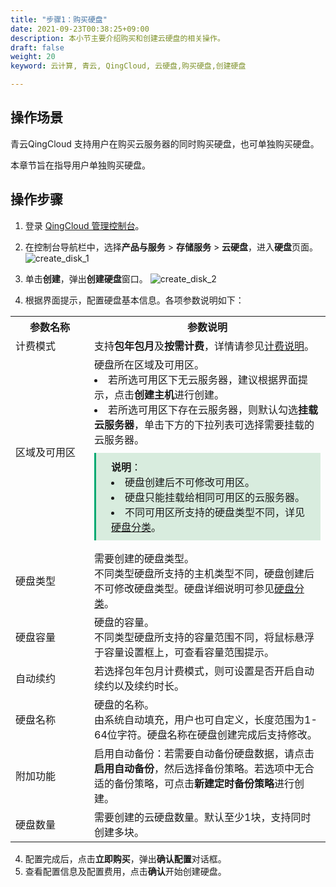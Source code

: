 ```yaml
---
title: "步骤1：购买硬盘"
date: 2021-09-23T00:38:25+09:00
description: 本小节主要介绍购买和创建云硬盘的相关操作。
draft: false
weight: 20
keyword: 云计算, 青云, QingCloud, 云硬盘,购买硬盘,创建硬盘

---
```


##  操作场景

青云QingCloud 支持用户在购买云服务器的同时购买硬盘，也可单独购买硬盘。

本章节旨在指导用户单独购买硬盘。

## 操作步骤

1. 登录 [QingCloud 管理控制台](https://console.qingcloud.com/login)。

2. 在控制台导航栏中，选择**产品与服务** > **存储服务** > **云硬盘**，进入**硬盘**页面。
   ![create_disk_1](/storage/disk/_images/create_disk_1.png)

3. 单击**创建**，弹出**创建硬盘**窗口。
   ![create_disk_2](/storage/disk/_images/create_disk_2.png)

4. 根据界面提示，配置硬盘基本信息。各项参数说明如下：

<table>
  <tr>
    <th style="width: 110px">参数名称</th>
    <th>参数说明</th>
  </tr>
   <tr>
    <td>计费模式</td>
    <td>支持<b>包年包月</b>及<b>按需计费</b>，详情请参见<a href="/storage/disk/billing/price/">计费说明</a>。</td>
  </tr>
   <tr>
    <td>区域及可用区</td>
    <td>硬盘所在区域及可用区。<br>
      <li>若所选可用区下无云服务器，建议根据界面提示，点击<b>创建主机</b>进行创建。</li>
      <li>若所选可用区下存在云服务器，则默认勾选<b>挂载云服务器</b>，单击下方的下拉列表可选择需要挂载的云服务器。</li><div style="background-color: #D8ECDE; padding: 10px 24px; margin: 10px 0; border-left: 3px solid #00a971;">
  <b>说明</b>：<br>
  <li>硬盘创建后不可修改可用区。</li>
  <li>硬盘只能挂载给相同可用区的云服务器。</li> 
  <li>不同可用区所支持的硬盘类型不同，详见<a href="/storage/disk/intro/introduction/#产品类型">硬盘分类</a>。</li>
  </div></td>
  </tr>
   <tr>
    <td>硬盘类型</td>
    <td>需要创建的硬盘类型。<br>不同类型硬盘所支持的主机类型不同，硬盘创建后不可修改硬盘类型。硬盘详细说明可参见<a href="/storage/disk/intro/introduction/#产品类型">硬盘分类</a>。
     </td>
  </tr>
   <tr>
    <td>硬盘容量</td>
    <td>硬盘的容量。<br>
      不同类型硬盘所支持的容量范围不同，将鼠标悬浮于容量设置框上，可查看容量范围提示。</td>
  </tr>
  <tr>
    <td>自动续约</td>
    <td>若选择包年包月计费模式，则可设置是否开启自动续约以及续约时长。</td>
  </tr>
	<tr>
    <td>硬盘名称</td>
    <td>硬盘的名称。<br>
      由系统自动填充，用户也可自定义，长度范围为1-64位字符。硬盘名称在硬盘创建完成后支持修改。
    </td>
 	 </tr>
	 <tr>
    <td>附加功能</td>
    <td>
      启用自动备份：若需要自动备份硬盘数据，请点击<b>启用自动备份</b>，然后选择备份策略。若选项中无合适的备份策略，可点击<b>新建定时备份策略</b>进行创建。</td>
  </tr>
    <tr>
    <td>硬盘数量</td>
 		<td>需要创建的云硬盘数量。默认至少1块，支持同时创建多块。</td>
  </tr>
</table>

4. 配置完成后，点击**立即购买**，弹出**确认配置**对话框。
5. 查看配置信息及配置费用，点击**确认**开始创建硬盘。



